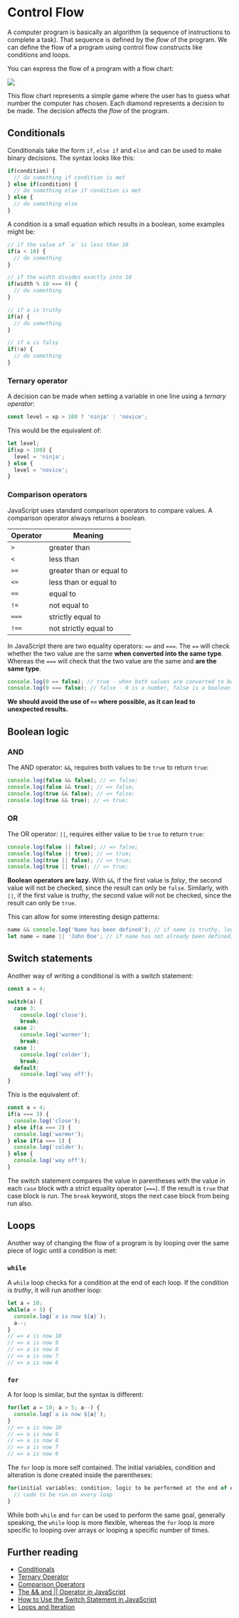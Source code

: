# Control Flow

A computer program is basically an algorithm (a sequence of instructions to complete a task). That sequence is defined by the _flow_ of the program. We can define the flow of a program using control flow constructs like conditions and loops.

You can express the flow of a program with a flow chart:

![](https://user-images.githubusercontent.com/3531085/35481242-c88007f0-0417-11e8-9fd8-9faddd7f8636.png)

This flow chart represents a simple game where the user has to guess what number the computer has chosen. Each diamond represents a decision to be made. The decision affects the _flow_ of the program.

## Conditionals

Conditionals take the form `if`, `else if` and `else` and can be used to make binary decisions. The syntax looks like this:

```js
if(condition) {
  // do something if condition is met
} else if(condition) {
  // do something else if condition is met
} else {
  // do something else
}
```

A condition is a small equation which results in a boolean, some examples might be:

```js
// if the value of `a` is less than 10
if(a < 10) {
  // do something
}

// if the width divides exactly into 10
if(width % 10 === 0) {
  // do something
}

// if a is truthy
if(a) {
  // do something
}

// if a is falsy
if(!a) {
  // do something
}
```

### Ternary operator

A decision can be made when setting a variable in one line using a _ternary operator_:

```js
const level = xp > 100 ? 'ninja' : 'novice';
```

This would be the equivalent of:

```js
let level;
if(xp > 100) {
  level = 'ninja';
} else {
  level = 'novice';
}
```

### Comparison operators

JavaScript uses standard comparison operators to compare values. A comparison operator always returns a boolean.

| Operator | Meaning |
|----------|---------|
| `>` | greater than |
| `<` | less than |
| `>=` | greater than or equal to |
| `<=` | less than or equal to |
| `==` | equal to |
| `!=` | not equal to |
| `===` | strictly equal to |
| `!==` | not strictly equal to |

In JavaScript there are two equality operators: `==` and `===`. The `==` will check whether the two value are the same **when converted into the same type**. Whereas the `===` will check that the two value are the same and **are the same type**.

```js
console.log(0 == false); // true - when both values are converted to booleans, they are the same.
console.log(0 === false); // false - 0 is a number, false is a boolean.
```

**We should avoid the use of `==` where possible, as it can lead to unexpected results.**

## Boolean logic

### AND

The AND operator: `&&`, requires both values to be `true` to return `true`:

```js
console.log(false && false); // => false;
console.log(false && true); // => false;
console.log(true && false); // => false;
console.log(true && true); // => true;
```

### OR

The OR operator: `||`, requires either value to be `true` to return `true`:

```js
console.log(false || false); // => false;
console.log(false || true); // => true;
console.log(true || false); // => true;
console.log(true || true); // => true;
```

**Boolean operators are lazy.** With `&&`, if the first value is _falsy_, the second value will not be checked, since the result can only be `false`. Similarly, with `||`, if the first value is _truthy_, the second value will not be checked, since the result can only be `true`.

This can allow for some interesting design patterns:

```js
name && console.log('Name has been defined'); // if name is truthy, log "Name has been defined"
let name = name || 'John Doe'; // if name has not already been defined, it will be defined as 'John Doe'
```

## Switch statements

Another way of writing a conditional is with a switch statement:

```js
const a = 4;

switch(a) {
  case 3:
    console.log('close');
    break;
  case 2:
    console.log('warmer');
    break;
  case 1:
    console.log('colder');
    break;
  default:
    console.log('way off');
}
```

This is the equivalent of:

```js
const a = 4;
if(a === 3) {
  console.log('close');
} else if(a === 2) {
  console.log('warmer');
} else if(a === 1) {
  console.log('colder');
} else {
  console.log('way off');
}
```

The switch statement compares the value in parentheses with the value in each `case` block with a strict equality operator (`===`). If the result is `true` that case block is run. The `break` keyword, stops the next case block from being run also.

## Loops

Another way of changing the flow of a program is by looping over the same piece of logic until a condition is met:

### `while`

A `while` loop checks for a condition at the end of each loop. If the condition is _truthy_, it will run another loop:

```js
let a = 10;
while(a > 5) {
  console.log(`a is now ${a}`);
  a--;
}
// => a is now 10
// => a is now 9
// => a is now 8
// => a is now 7
// => a is now 6
```

### `for`

A for loop is similar, but the syntax is different:

```js
for(let a = 10; a > 5; a--) {
  console.log(`a is now ${a}`);
}
// => a is now 10
// => a is now 9
// => a is now 8
// => a is now 7
// => a is now 6
```

The `for` loop is more self contained. The initial variables, condition and alteration is done created inside the parentheses:

```js
for(initial variables; condition; logic to be performed at the end of each loop) {
  // code to be run on every loop
}
```

While both `while` and `for` can be used to perform the same goal, generally speaking, the `while` loop is more flexible, whereas the `for` loop is more specific to looping over arrays or looping a specific number of times.

## Further reading

- [Conditionals](https://www.javascript.com/learn/javascript/conditionals)
- [Ternary Operator](https://developer.mozilla.org/en-US/docs/Web/JavaScript/Reference/Operators/Conditional_Operator)
- [Comparison Operators](https://developer.mozilla.org/en-US/docs/Web/JavaScript/Reference/Operators/Comparison_Operators)
- [The && and || Operator in JavaScript](https://blog.mariusschulz.com/2016/05/25/the-andand-and-operator-in-javascript)
- [How to Use the Switch Statement in JavaScript](https://www.digitalocean.com/community/tutorials/how-to-use-the-switch-statement-in-javascript)
- [Loops and Iteration](https://developer.mozilla.org/en-US/docs/Web/JavaScript/Guide/Loops_and_iteration)

